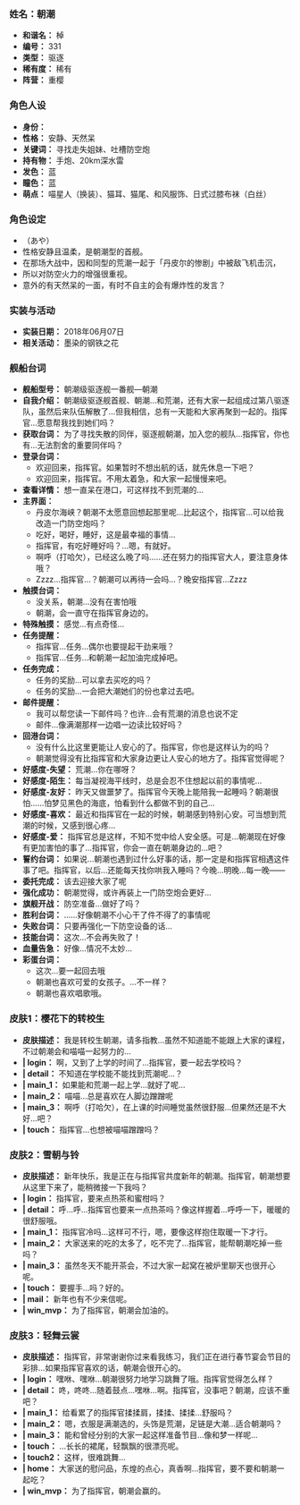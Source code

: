 ### 姓名：朝潮
* **和谐名：** 棹
* **编号：** 331
* **类型：** 驱逐
* **稀有度：** 稀有
* **阵营：** 重樱


### 角色人设
* **身份：** 
* **性格：** 安静、天然呆
* **关键词：** 寻找走失姐妹、吐槽防空炮
* **持有物：** 手炮、20km深水雷
* **发色：** 蓝
* **瞳色：** 蓝
* **萌点：** 喵星人（换装）、猫耳、猫尾、和风服饰、日式过膝布袜（白丝）


### 角色设定
* （あや）
* 性格安静且温柔，是朝潮型的首舰。
* 在那场大战中，因和同型的荒潮一起于「丹皮尔的惨剧」中被敌飞机击沉，
* 所以对防空火力的增强很重视。
* 意外的有天然呆的一面，有时不自主的会有爆炸性的发言？


### 实装与活动
* **实装日期：** 2018年06月07日
* **相关活动：** 墨染的钢铁之花


### 舰船台词
* **舰船型号：** 朝潮级驱逐舰一番舰—朝潮
* **自我介绍：** 朝潮级驱逐舰首舰、朝潮…和荒潮，还有大家一起组成过第八驱逐队，虽然后来队伍解散了…但我相信，总有一天能和大家再聚到一起的。指挥官…愿意帮我找到她们吗？
* **获取台词：** 为了寻找失散的同伴，驱逐舰朝潮，加入您的舰队…指挥官，你也有…无法割舍的重要同伴吗？
* **登录台词：**
  * 欢迎回来，指挥官。如果暂时不想出航的话，就先休息一下吧？
  * 欢迎回来，指挥官。不用太着急，和大家一起慢慢来吧。
* **查看详情：** 想一直呆在港口，可这样找不到荒潮的…
* **主界面：**
  * 丹皮尔海峡？朝潮不太愿意回想起那里呢…比起这个，指挥官…可以给我改造一门防空炮吗？
  * 吃好，喝好，睡好，这是最幸福的事情…
  * 指挥官，有吃好睡好吗？…嗯，有就好。
  * 啊呼（打哈欠），已经这么晚了吗……还在努力的指挥官大人，要注意身体哦？
  * Zzzz…指挥官…？朝潮可以再待一会吗…？晚安指挥官…Zzzz
* **触摸台词：**
  * 没关系，朝潮…没有在害怕哦
  * 朝潮，会一直守在指挥官身边的。
* **特殊触摸：** 感觉…有点奇怪…
* **任务提醒：**
  * 指挥官…任务…偶尔也要提起干劲来哦？
  * 指挥官…任务…和朝潮一起加油完成掉吧。
* **任务完成：**
  * 任务的奖励…可以拿去买吃的吗？
  * 任务的奖励…一会把大潮她们的份也拿过去吧。
* **邮件提醒：**
  * 我可以帮您读一下邮件吗？也许…会有荒潮的消息也说不定
  * 邮件…像满潮那样一边唱一边读比较好吗？
* **回港台词：**
  * 没有什么比这里更能让人安心的了。指挥官，你也是这样认为的吗？
  * 朝潮觉得没有比指挥官和大家身边更让人安心的地方了。指挥官觉得呢？
* **好感度-失望：** 荒潮…你在哪呀？
* **好感度-陌生：** 每当凝视海平线时，总是会忍不住想起以前的事情呢…
* **好感度-友好：** 昨天又做噩梦了。指挥官今天晚上能陪我一起睡吗？朝潮很怕……怕梦见黑色的海底，怕看到什么都做不到的自己…
* **好感度-喜欢：** 最近和指挥官在一起的时候，朝潮感到特别心安。可当想到荒潮的时候，又感到很心疼…
* **好感度-爱：** 指挥官总是这样，不知不觉中给人安全感。可是…朝潮现在好像有更加害怕的事了…指挥官，你会一直在朝潮身边的…吧？
* **誓约台词：** 如果说…朝潮也遇到过什么好事的话，那一定是和指挥官相遇这件事了吧。指挥官，以后…还能每天找你哄我入睡吗？今晚…明晚…每一晚——
* **委托完成：** 该去迎接大家了呢
* **强化成功：** 朝潮觉得，或许再装上一门防空炮会更好…
* **旗舰开战：** 防空准备…做好了吗？
* **胜利台词：** ……好像朝潮不小心干了件不得了的事情呢
* **失败台词：** 只要再强化一下防空设备的话…
* **技能台词：** 这次…不会再失败了！
* **血量告急：** 好像…情况不太妙…
* **彩蛋台词：**
  * 这次…要一起回去哦
  * 朝潮也喜欢可爱的女孩子。…不一样？
  * 朝潮也喜欢唱歌哦。


### 皮肤1：樱花下的转校生
* **皮肤描述：** 我是转校生朝潮，请多指教…虽然不知道能不能跟上大家的课程，不过朝潮会和喵喵一起努力的…
* **| login：** 啊，又到了上学的时间了…指挥官，要一起去学校吗？
* **| detail：** 不知道在学校能不能找到荒潮呢…？
* **| main_1：** 如果能和荒潮一起上学…就好了呢…
* **| main_2：** 喵喵…总是喜欢在人脚边蹭蹭呢
* **| main_3：** 啊呼（打哈欠），在上课的时间睡觉虽然很舒服…但果然还是不大好…吧？
* **| touch：** 指挥官…也想被喵喵蹭蹭吗？


### 皮肤2：雪朝与铃
* **皮肤描述：** 新年快乐，我是正在与指挥官共度新年的朝潮。指挥官，朝潮想要从这里下来了，能稍微接一下我吗？
* **| login：** 指挥官，要来点热茶和蜜柑吗？
* **| detail：** 呼…呼…指挥官也要来一点热茶吗？像这样握着…呼呼一下，暖暖的很舒服哦。
* **| main_1：** 指挥官冷吗…这样可不行，嗯，要像这样抱住取暖一下才行。
* **| main_2：** 大家送来的吃的太多了，吃不完了…指挥官，能帮朝潮吃掉一些吗？
* **| main_3：** 虽然冬天不能开茶会，不过大家一起窝在被炉里聊天也很开心呢。
* **| touch：** 要握手…吗？好的。
* **| mail：** 新年也有不少来信呢。
* **| win_mvp：** 为了指挥官，朝潮会加油的。


### 皮肤3：轻舞云裳
* **皮肤描述：** 指挥官，非常谢谢你过来看我练习，我们正在进行春节宴会节目的彩排…如果指挥官喜欢的话，朝潮会很开心的。
* **| login：** 嘿咻、嘿咻…朝潮很努力地学习跳舞了哦。指挥官觉得怎么样？
* **| detail：** 咚，咚咚…随着鼓点…嘿咻…啊。指挥官，没事吧？朝潮，应该不重吧？
* **| main_1：** 给看累了的指挥官揉揉肩，揉揉、揉揉…舒服吗？
* **| main_2：** 嗯，衣服是满潮选的，头饰是荒潮，足链是大潮…适合朝潮吗？
* **| main_3：** 能和曾经分别的大家一起这样准备节目…像和梦一样呢…
* **| touch：** …长长的裙尾，轻飘飘的很漂亮呢。
* **| touch2：** 这样，很难跳舞…
* **| home：** 大家送的慰问品，东煌的点心，真香啊…指挥官，要不要和朝潮一起吃？
* **| win_mvp：** 为了指挥官，朝潮会赢的。
